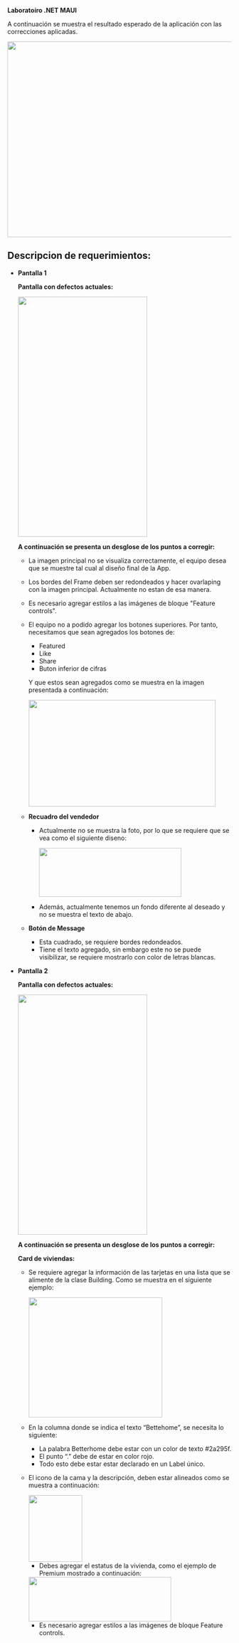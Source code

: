 **Laboratoiro .NET MAUI**

A continuación se muestra el resultado esperado de la aplicación  con las correcciones aplicadas.

<p>
<img src="https://github.com/platzi/laboratorio-netmaui-ui-reservas-wip/blob/main/Images/RealEstateAppUI.png" height="440" width="520"/>
</p>

## Descripcion de requerimientos:

- **Pantalla 1**
    
    **Pantalla con defectos actuales:**
    
    <img src="https://github.com/platzi/laboratorio-netmaui-ui-reservas-wip/blob/main/Images/Pantalla1.png" height="540" width="290"/>

    **A continuación se presenta un desglose de los puntos a corregir:**
    
    - La imagen principal no se visualiza correctamente, el equipo desea que se muestre tal cual al diseño final de la App.
    - Los bordes del Frame deben ser redondeados y hacer ovarlaping con la imagen principal. Actualmente no estan de esa manera.
    - Es necesario agregar estilos a las imágenes de bloque "Feature controls".
    - El equipo no a podido agregar los botones superiores. Por tanto, necesitamos que sean agregados los botones de:
        - Featured
        - Like
        - Share
        - Buton inferior de cifras
        
        Y que estos sean agregados como se muestra en la imagen presentada a continuación:
        
        <img src="https://github.com/platzi/laboratorio-netmaui-ui-reservas-wip/blob/main/Images/Pantalla1.1.png" height="240" width="420"/>
        
    - **Recuadro del vendedor**
        - Actualmente no se muestra la foto, por lo que se requiere que se vea como el siguiente diseno:
            
          <img src="https://github.com/platzi/laboratorio-netmaui-ui-reservas-wip/blob/main/Images/Pantalla1.2.png" height="110" width="320"/>
            
        - Además, actualmente tenemos un fondo diferente al deseado y no se muestra el texto de abajo.
    - **Botón de Message**
        - Esta cuadrado, se requiere bordes redondeados.
        - Tiene el texto agregado, sin embargo este no se puede visibilizar, se requiere mostrarlo con color de letras blancas.
        
- **Pantalla 2**
    
    **Pantalla con defectos actuales:**
    
    <img src="https://github.com/platzi/laboratorio-netmaui-ui-reservas-wip/blob/main/Images/Pantalla2.png" height="540" width="290"/>
    
    **A continuación se presenta un desglose de los puntos a corregir:**
    
    **Card de viviendas:**
    
    - Se requiere agregar la información de las tarjetas en una lista que se alimente de la clase Building.  Como se muestra en el siguiente ejemplo:
    
      <img src="https://github.com/platzi/laboratorio-netmaui-ui-reservas-wip/blob/main/Images/Pantalla2.1.png" height="270" width="300"/>
    
    - En la columna donde se indica el texto “Bettehome”, se necesita lo siguiente:
        - La palabra Betterhome debe estar con un color de texto #2a295f.
        - El punto “.” debe de estar en color rojo.
        - Todo esto debe estar estar declarado en un Label único.
    - El icono de la cama y la descripción, deben estar alineados como se muestra a continuación:
        
      <img src="https://github.com/platzi/laboratorio-netmaui-ui-reservas-wip/blob/main/Images/Pantalla2.2.png" height="150" width="120"/>
        
        - Debes agregar el estatus de la vivienda, como el ejemplo de Premium mostrado a continuación:
            
        <img src="https://github.com/platzi/laboratorio-netmaui-ui-reservas-wip/blob/main/Images/Pantalla2.3.png" height="100" width="320"/>
            
        - Es necesario agregar estilos a las imágenes de bloque Feature controls.
